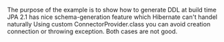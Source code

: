 The purpose of the example is to show how to generate DDL at build time 
JPA 2.1 has nice schema-generation feature which Hibernate can't handel naturally
Using custom ConnectorProvider.class you can avoid creation connection or 
throwing exception. Both cases are not good.